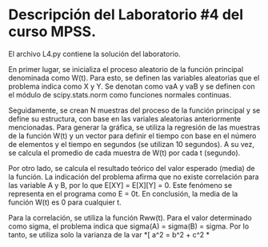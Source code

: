 # Descripción del Laboratorio #4 del curso MPSS.

El archivo L4.py contiene la solución del laboratorio.
   
En primer lugar, se inicializa el proceso aleatorio de la función principal denominada como W(t). Para esto, se definen las variables aleatorias 
que el problema indica como X y Y. Se denotan como vaA y vaB y se definen con el módulo de scipy.stats.norm como funciones normales continuas. 

Seguidamente, se crean N muestras del proceso de la función principal y se define su estructura, con base en las variales aleatorias anteriormente
mencionadas. Para generar la gráfica, se utiliza la regresión de las muestras de la función W(t) y un vector para definir el tiempo con base en el
número de elementos y el tiempo en segundos (se utilizan 10 segundos). A su vez, se calcula el promedio de cada muestra de W(t) por cada t (segundo).

Por otro lado, se calcula el resultado teórico del valor esperado (media) de la función. La indicación del problema afirma que no existe correlación
para las variable A y B, por lo que E[XY] = E[X][Y] = 0. Este fenómeno se representa en el programa como E = 0t. En conclusión, la media de la función 
W(t) es 0 para cualquier t.

Para la correlación, se utiliza la función Rww(t). Para el valor determinado como sigma, el problema indica que sigma(A) = sigma(B) = sigma. Por lo
tanto, se utiliza solo la varianza de la var *[ a^2 = b^2 + c^2 *



